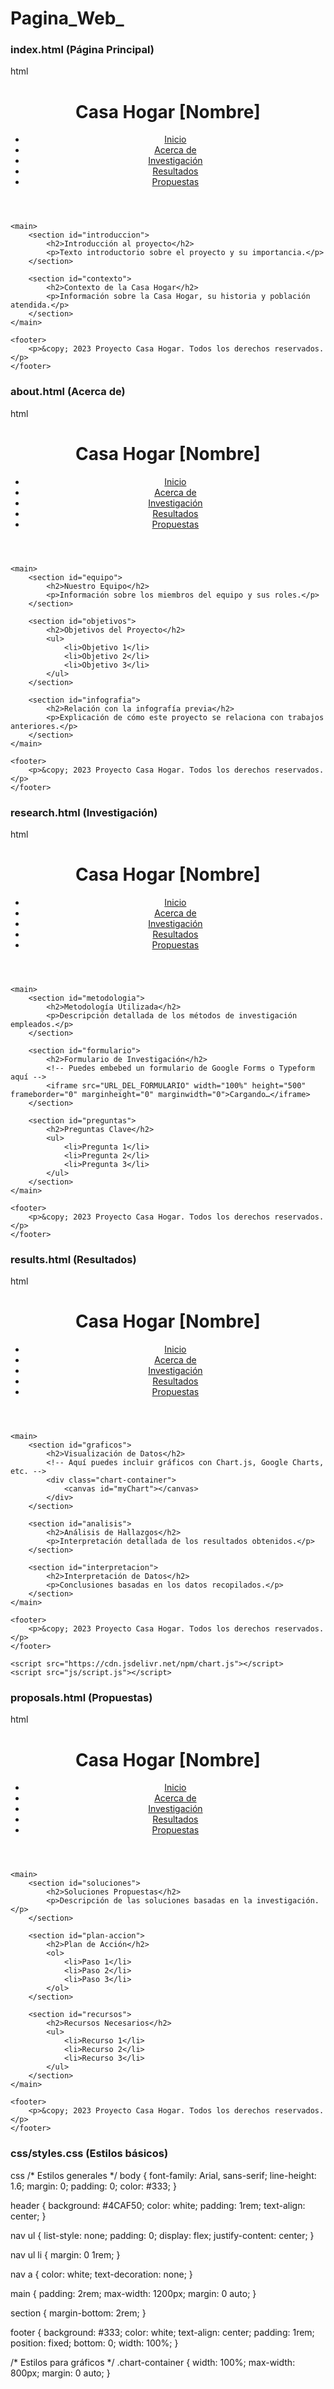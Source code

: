 # Pagina_Web_
### index.html (Página Principal)
html
<!DOCTYPE html>
<html lang="es">
<head>
    <meta charset="UTF-8">
    <meta name="viewport" content="width=device-width, initial-scale=1.0">
    <title>Casa Hogar - Inicio</title>
    <link rel="stylesheet" href="css/styles.css">
</head>
<body>
    <header>
        <h1>Casa Hogar [Nombre]</h1>
        <nav>
            <ul>
                <li><a href="index.html">Inicio</a></li>
                <li><a href="about.html">Acerca de</a></li>
                <li><a href="research.html">Investigación</a></li>
                <li><a href="results.html">Resultados</a></li>
                <li><a href="proposals.html">Propuestas</a></li>
            </ul>
        </nav>
    </header>

    <main>
        <section id="introduccion">
            <h2>Introducción al proyecto</h2>
            <p>Texto introductorio sobre el proyecto y su importancia.</p>
        </section>

        <section id="contexto">
            <h2>Contexto de la Casa Hogar</h2>
            <p>Información sobre la Casa Hogar, su historia y población atendida.</p>
        </section>
    </main>

    <footer>
        <p>&copy; 2023 Proyecto Casa Hogar. Todos los derechos reservados.</p>
    </footer>
</body>
</html>


### about.html (Acerca de)
html
<!DOCTYPE html>
<html lang="es">
<head>
    <meta charset="UTF-8">
    <meta name="viewport" content="width=device-width, initial-scale=1.0">
    <title>Casa Hogar - Acerca de</title>
    <link rel="stylesheet" href="css/styles.css">
</head>
<body>
    <header>
        <h1>Casa Hogar [Nombre]</h1>
        <nav>
            <ul>
                <li><a href="index.html">Inicio</a></li>
                <li><a href="about.html">Acerca de</a></li>
                <li><a href="research.html">Investigación</a></li>
                <li><a href="results.html">Resultados</a></li>
                <li><a href="proposals.html">Propuestas</a></li>
            </ul>
        </nav>
    </header>

    <main>
        <section id="equipo">
            <h2>Nuestro Equipo</h2>
            <p>Información sobre los miembros del equipo y sus roles.</p>
        </section>

        <section id="objetivos">
            <h2>Objetivos del Proyecto</h2>
            <ul>
                <li>Objetivo 1</li>
                <li>Objetivo 2</li>
                <li>Objetivo 3</li>
            </ul>
        </section>

        <section id="infografia">
            <h2>Relación con la infografía previa</h2>
            <p>Explicación de cómo este proyecto se relaciona con trabajos anteriores.</p>
        </section>
    </main>

    <footer>
        <p>&copy; 2023 Proyecto Casa Hogar. Todos los derechos reservados.</p>
    </footer>
</body>
</html>


### research.html (Investigación)
html
<!DOCTYPE html>
<html lang="es">
<head>
    <meta charset="UTF-8">
    <meta name="viewport" content="width=device-width, initial-scale=1.0">
    <title>Casa Hogar - Investigación</title>
    <link rel="stylesheet" href="css/styles.css">
</head>
<body>
    <header>
        <h1>Casa Hogar [Nombre]</h1>
        <nav>
            <ul>
                <li><a href="index.html">Inicio</a></li>
                <li><a href="about.html">Acerca de</a></li>
                <li><a href="research.html">Investigación</a></li>
                <li><a href="results.html">Resultados</a></li>
                <li><a href="proposals.html">Propuestas</a></li>
            </ul>
        </nav>
    </header>

    <main>
        <section id="metodologia">
            <h2>Metodología Utilizada</h2>
            <p>Descripción detallada de los métodos de investigación empleados.</p>
        </section>

        <section id="formulario">
            <h2>Formulario de Investigación</h2>
            <!-- Puedes embebed un formulario de Google Forms o Typeform aquí -->
            <iframe src="URL_DEL_FORMULARIO" width="100%" height="500" frameborder="0" marginheight="0" marginwidth="0">Cargando…</iframe>
        </section>

        <section id="preguntas">
            <h2>Preguntas Clave</h2>
            <ul>
                <li>Pregunta 1</li>
                <li>Pregunta 2</li>
                <li>Pregunta 3</li>
            </ul>
        </section>
    </main>

    <footer>
        <p>&copy; 2023 Proyecto Casa Hogar. Todos los derechos reservados.</p>
    </footer>
</body>
</html>


### results.html (Resultados)
html
<!DOCTYPE html>
<html lang="es">
<head>
    <meta charset="UTF-8">
    <meta name="viewport" content="width=device-width, initial-scale=1.0">
    <title>Casa Hogar - Resultados</title>
    <link rel="stylesheet" href="css/styles.css">
</head>
<body>
    <header>
        <h1>Casa Hogar [Nombre]</h1>
        <nav>
            <ul>
                <li><a href="index.html">Inicio</a></li>
                <li><a href="about.html">Acerca de</a></li>
                <li><a href="research.html">Investigación</a></li>
                <li><a href="results.html">Resultados</a></li>
                <li><a href="proposals.html">Propuestas</a></li>
            </ul>
        </nav>
    </header>

    <main>
        <section id="graficos">
            <h2>Visualización de Datos</h2>
            <!-- Aquí puedes incluir gráficos con Chart.js, Google Charts, etc. -->
            <div class="chart-container">
                <canvas id="myChart"></canvas>
            </div>
        </section>

        <section id="analisis">
            <h2>Análisis de Hallazgos</h2>
            <p>Interpretación detallada de los resultados obtenidos.</p>
        </section>

        <section id="interpretacion">
            <h2>Interpretación de Datos</h2>
            <p>Conclusiones basadas en los datos recopilados.</p>
        </section>
    </main>

    <footer>
        <p>&copy; 2023 Proyecto Casa Hogar. Todos los derechos reservados.</p>
    </footer>

    <script src="https://cdn.jsdelivr.net/npm/chart.js"></script>
    <script src="js/script.js"></script>
</body>
</html>


### proposals.html (Propuestas)
html
<!DOCTYPE html>
<html lang="es">
<head>
    <meta charset="UTF-8">
    <meta name="viewport" content="width=device-width, initial-scale=1.0">
    <title>Casa Hogar - Propuestas</title>
    <link rel="stylesheet" href="css/styles.css">
</head>
<body>
    <header>
        <h1>Casa Hogar [Nombre]</h1>
        <nav>
            <ul>
                <li><a href="index.html">Inicio</a></li>
                <li><a href="about.html">Acerca de</a></li>
                <li><a href="research.html">Investigación</a></li>
                <li><a href="results.html">Resultados</a></li>
                <li><a href="proposals.html">Propuestas</a></li>
            </ul>
        </nav>
    </header>

    <main>
        <section id="soluciones">
            <h2>Soluciones Propuestas</h2>
            <p>Descripción de las soluciones basadas en la investigación.</p>
        </section>

        <section id="plan-accion">
            <h2>Plan de Acción</h2>
            <ol>
                <li>Paso 1</li>
                <li>Paso 2</li>
                <li>Paso 3</li>
            </ol>
        </section>

        <section id="recursos">
            <h2>Recursos Necesarios</h2>
            <ul>
                <li>Recurso 1</li>
                <li>Recurso 2</li>
                <li>Recurso 3</li>
            </ul>
        </section>
    </main>

    <footer>
        <p>&copy; 2023 Proyecto Casa Hogar. Todos los derechos reservados.</p>
    </footer>
</body>
</html>


### css/styles.css (Estilos básicos)
css
/* Estilos generales */
body {
    font-family: Arial, sans-serif;
    line-height: 1.6;
    margin: 0;
    padding: 0;
    color: #333;
}

header {
    background: #4CAF50;
    color: white;
    padding: 1rem;
    text-align: center;
}

nav ul {
    list-style: none;
    padding: 0;
    display: flex;
    justify-content: center;
}

nav ul li {
    margin: 0 1rem;
}

nav a {
    color: white;
    text-decoration: none;
}

main {
    padding: 2rem;
    max-width: 1200px;
    margin: 0 auto;
}

section {
    margin-bottom: 2rem;
}

footer {
    background: #333;
    color: white;
    text-align: center;
    padding: 1rem;
    position: fixed;
    bottom: 0;
    width: 100%;
}

/* Estilos para gráficos */
.chart-container {
    width: 100%;
    max-width: 800px;
    margin: 0 auto;
}
